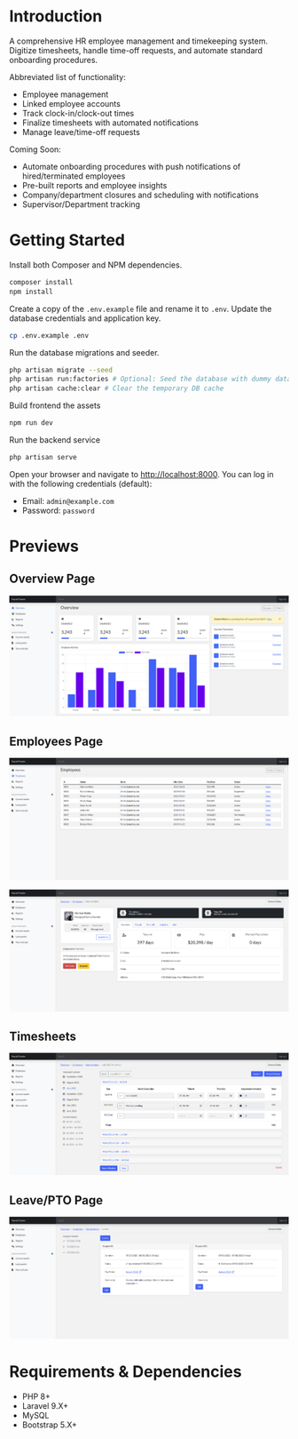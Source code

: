 # Introduction

A comprehensive HR employee management and timekeeping system. Digitize timesheets, handle time-off requests, and automate standard onboarding procedures.

Abbreviated list of functionality:

- Employee management
- Linked employee accounts
- Track clock-in/clock-out times
- Finalize timesheets with automated notifications
- Manage leave/time-off requests

Coming Soon:

- Automate onboarding procedures with push notifications of hired/terminated employees
- Pre-built reports and employee insights
- Company/department closures and scheduling with notifications
- Supervisor/Department tracking

# Getting Started

Install both Composer and NPM dependencies.

```bash
composer install
npm install
```

Create a copy of the `.env.example` file and rename it to `.env`. Update the database credentials and application key.

```bash
cp .env.example .env
```

Run the database migrations and seeder.

```bash
php artisan migrate --seed
php artisan run:factories # Optional: Seed the database with dummy data
php artisan cache:clear # Clear the temporary DB cache
```

Build frontend the assets

```bash
npm run dev
```

Run the backend service

```bash
php artisan serve
```

Open your browser and navigate to [http://localhost:8000](http://localhost:8000). You can log in with the following credentials (default):

- Email: `admin@example.com`
- Password: `password`

# Previews

## Overview Page

![overview page](./screenshot/overview.png)

## Employees Page

![employee listing](./screenshot/employees.png)

![employee](./screenshot/employee.png)

## Timesheets

![timesheet timecards](./screenshot/timesheet.png)

## Leave/PTO Page

![leaves time off page](./screenshot/leaves.png)

# Requirements & Dependencies

- PHP 8+
- Laravel 9.X+
- MySQL
- Bootstrap 5.X+
